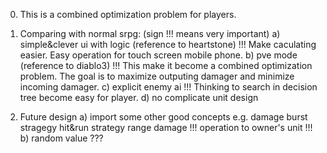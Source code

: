 0. This is a combined optimization problem for players.

1. Comparing with normal srpg: (sign !!! means very important)
	a) simple&clever ui with logic (reference to heartstone) !!!
		Make caculating easier.
		Easy operation for touch screen mobile phone.
	b) pve mode (reference to diablo3) !!!
		This make it become a combined optimization problem.
		The goal is to maximize outputing damager and minimize incoming damager.
	c) explicit enemy ai !!!
		Thinking to search in decision tree become easy for player.
	d) no complicate unit design

2. Future design
	a) import some other good concepts
		e.g.
		damage burst stragegy
		hit&run strategy
		range damage !!!
		operation to owner's unit !!!
	b) random value ???
